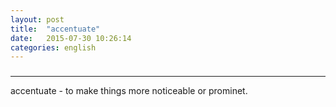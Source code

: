```yaml
---
layout: post
title:  "accentuate"
date:   2015-07-30 10:26:14
categories: english
---
```

### 
-----------
accentuate - to make things more noticeable or prominet.

